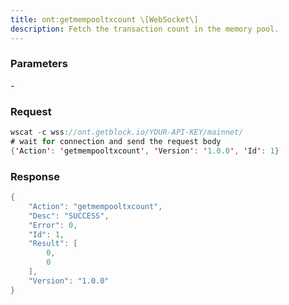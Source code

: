```yaml
---
title: ont:getmempooltxcount \[WebSocket\]
description: Fetch the transaction count in the memory pool.
---
```


### Parameters


\-

### Request

``` java
wscat -c wss://ont.getblock.io/YOUR-API-KEY/mainnet/ 
# wait for connection and send the request body 
{'Action': 'getmempooltxcount', 'Version': '1.0.0', 'Id': 1}
```

###  Response

``` java
{
    "Action": "getmempooltxcount",
    "Desc": "SUCCESS",
    "Error": 0,
    "Id": 1,
    "Result": [
        0,
        0
    ],
    "Version": "1.0.0"
}
```

